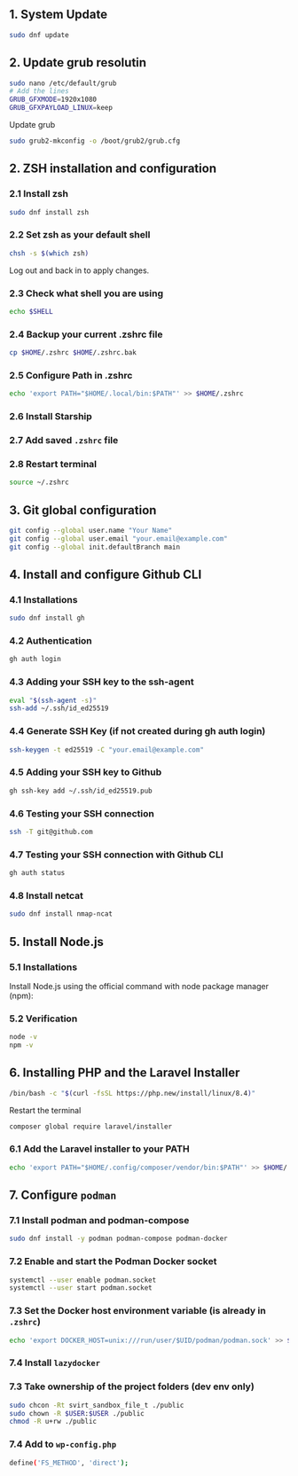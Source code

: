 ## 1. System Update

```bash
sudo dnf update
```
## 2. Update grub resolutin
```bash
sudo nano /etc/default/grub
# Add the lines
GRUB_GFXMODE=1920x1080
GRUB_GFXPAYLOAD_LINUX=keep
```
Update grub
```bash
sudo grub2-mkconfig -o /boot/grub2/grub.cfg
```

## 2. ZSH installation and configuration

### 2.1 Install zsh

```bash
sudo dnf install zsh
```

### 2.2 Set zsh as your default shell

```bash
chsh -s $(which zsh)
```

Log out and back in to apply changes.

### 2.3 Check what shell you are using

```bash
echo $SHELL
```

### 2.4 Backup your current .zshrc file

```bash
cp $HOME/.zshrc $HOME/.zshrc.bak
```

### 2.5 Configure Path in .zshrc

```bash
echo 'export PATH="$HOME/.local/bin:$PATH"' >> $HOME/.zshrc
```

### 2.6 Install Starship

### 2.7 Add saved `.zshrc` file
### 2.8 Restart terminal
```bash
source ~/.zshrc
```

## 3. Git global configuration

```bash
git config --global user.name "Your Name"
git config --global user.email "your.email@example.com"
git config --global init.defaultBranch main
```

## 4. Install and configure Github CLI

### 4.1 Installations

```bash
sudo dnf install gh
```

### 4.2 Authentication

```bash
gh auth login
```

### 4.3 Adding your SSH key to the ssh-agent

```bash
eval "$(ssh-agent -s)"
ssh-add ~/.ssh/id_ed25519
```

### 4.4 Generate SSH Key (if not created during gh auth login)

```bash
ssh-keygen -t ed25519 -C "your.email@example.com"
```

### 4.5 Adding your SSH key to Github

```bash
gh ssh-key add ~/.ssh/id_ed25519.pub
```

### 4.6 Testing your SSH connection

```bash
ssh -T git@github.com
```

### 4.7 Testing your SSH connection with Github CLI

```bash
gh auth status
```

### 4.8 Install netcat

```bash
sudo dnf install nmap-ncat
```

## 5. Install Node.js

### 5.1 Installations

Install Node.js using the official command with node package manager (npm):

### 5.2 Verification

```bash
node -v
npm -v
```

## 6. Installing PHP and the Laravel Installer

```bash
/bin/bash -c "$(curl -fsSL https://php.new/install/linux/8.4)"
```

Restart the terminal

```bash
composer global require laravel/installer
```

### 6.1 Add the Laravel installer to your PATH

```bash
echo 'export PATH="$HOME/.config/composer/vendor/bin:$PATH"' >> $HOME/.zshrc
```

## 7. Configure `podman`

### 7.1 Install podman and podman-compose

```bash
sudo dnf install -y podman podman-compose podman-docker
```

### 7.2 Enable and start the Podman Docker socket

```bash
systemctl --user enable podman.socket
systemctl --user start podman.socket
```

### 7.3 Set the Docker host environment variable (is already in `.zshrc`)

```bash
echo 'export DOCKER_HOST=unix:///run/user/$UID/podman/podman.sock' >> $HOME/.zshrc
```

### 7.4 Install `lazydocker`

### 7.3 Take ownership of the project folders (dev env only)

```bash
sudo chcon -Rt svirt_sandbox_file_t ./public
sudo chown -R $USER:$USER ./public
chmod -R u+rw ./public
```
### 7.4 Add to `wp-config.php`
```bash
define('FS_METHOD', 'direct');
```
